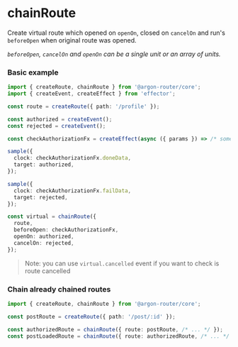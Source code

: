 # chainRoute

Create virtual route which opened on `openOn`, closed on `cancelOn` and run's `beforeOpen` when original route was opened.

*`beforeOpen`, `cancelOn` and `openOn` can be a single unit or an array of units.*

### Basic example

```ts
import { createRoute, chainRoute } from '@argon-router/core';
import { createEvent, createEffect } from 'effector';

const route = createRoute({ path: '/profile' });

const authorized = createEvent();
const rejected = createEvent();

const checkAuthorizationFx = createEffect(async ({ params }) => /* some logic */);

sample({
  clock: checkAuthorizationFx.doneData,
  target: authorized,
});

sample({
  clock: checkAuthorizationFx.failData,
  target: rejected,
});

const virtual = chainRoute({
  route,
  beforeOpen: checkAuthorizationFx,
  openOn: authorized,
  cancelOn: rejected,
});
```

> Note: you can use `virtual.cancelled` event if you want to check is route cancelled

### Chain already chained routes

```ts
import { createRoute, chainRoute } from '@argon-router/core';

const postRoute = createRoute({ path: '/post/:id' });

const authorizedRoute = chainRoute({ route: postRoute, /* ... */ });
const postLoadedRoute = chainRoute({ route: authorizedRoute, /* ... */ });
```
